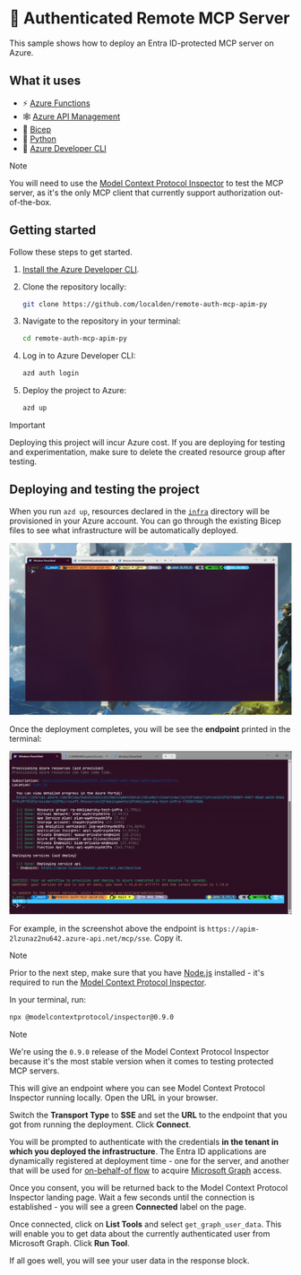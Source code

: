 # 🤫 Authenticated Remote MCP Server

This sample shows how to deploy an Entra ID-protected MCP server on Azure.

## What it uses

- ⚡ [Azure Functions](https://learn.microsoft.com/azure/azure-functions/functions-overview)
- 🕸️ [Azure API Management](https://learn.microsoft.com/azure/api-management/api-management-key-concepts)
- 💪 [Bicep](https://learn.microsoft.com/azure/azure-resource-manager/bicep/)
- 🐍 [Python](https://www.python.org/)
- 🚀 [Azure Developer CLI](https://learn.microsoft.com/azure/developer/azure-developer-cli/install-azd?tabs=winget-windows%2Cbrew-mac%2Cscript-linux&pivots=os-windows)

>[!NOTE]
>You will need to use the [Model Context Protocol Inspector](https://modelcontextprotocol.io/docs/tools/inspector) to test the MCP server, as it's the only MCP client that currently support authorization out-of-the-box.

## Getting started

Follow these steps to get started.

1. [Install the Azure Developer CLI](https://learn.microsoft.com/azure/developer/azure-developer-cli/install-azd).

2. Clone the repository locally:

    ```bash
    git clone https://github.com/localden/remote-auth-mcp-apim-py
    ```

3. Navigate to the repository in your terminal:

    ```bash
    cd remote-auth-mcp-apim-py
    ```

4. Log in to Azure Developer CLI:

    ```bash
    azd auth login
    ```

5. Deploy the project to Azure:

    ```bash
    azd up
    ```

>[!IMPORTANT]
>Deploying this project will incur Azure cost. If you are deploying for testing and experimentation, make sure to delete the created resource group after testing.

## Deploying and testing the project

When you run `azd up`, resources declared in the [`infra`](https://github.com/localden/remote-auth-mcp-apim-py/tree/main/infra) directory will be provisioned in your Azure account. You can go through the existing Bicep files to see what infrastructure will be automatically deployed.

![GIF showing the deployment of Azure resources with Azure Developer CLI](./media/deploy-azd.gif)

Once the deployment completes, you will be see the **endpoint** printed in the terminal:

![Endpoint in the terminal](./media/completed-deploy.png)

For example, in the screenshot above the endpoint is `https://apim-2lzunaz2nu642.azure-api.net/mcp/sse`. Copy it.

>[!NOTE]
>Prior to the next step, make sure that you have [Node.js](https://nodejs.org/en) installed - it's required to run the [Model Context Protocol Inspector](https://modelcontextprotocol.io/docs/tools/inspector).

In your terminal, run:

```bash
npx @modelcontextprotocol/inspector@0.9.0
```

>[!NOTE]
>We're using the `0.9.0` release of the Model Context Protocol Inspector because it's the most stable version when it comes to testing protected MCP servers.

This will give an endpoint where you can see Model Context Protocol Inspector running locally. Open the URL in your browser.

Switch the **Transport Type** to **SSE** and set the **URL** to the endpoint that you got from running the deployment. Click **Connect**.

<!-- GIF -->

You will be prompted to authenticate with the credentials **in the tenant in which you deployed the infrastructure**. The Entra ID applications are dynamically registered at deployment time - one for the server, and another that will be used for [on-behalf-of flow](https://learn.microsoft.com/entra/identity-platform/v2-oauth2-on-behalf-of-flow) to acquire [Microsoft Graph](https://learn.microsoft.com/graph/use-the-api) access.

Once you consent, you will be returned back to the Model Context Protocol Inspector landing page. Wait a few seconds until the connection is established - you will see a green **Connected** label on the page.

<!-- IMAGE -->

Once connected, click on **List Tools** and select `get_graph_user_data`. This will enable you to get data about the currently authenticated user from Microsoft Graph. Click **Run Tool**.

<!-- GIF -->

If all goes well, you will see your user data in the response block.

<!-- IMAGE -->